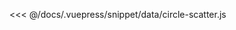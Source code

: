 <ClientOnly>
  <common-code-view name="data-circle-scatter" :is-code-view="false"/>
</ClientOnly>

<<< @/docs/.vuepress/snippet/data/circle-scatter.js
